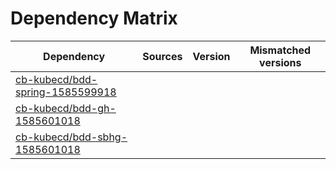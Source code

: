 # Dependency Matrix

Dependency | Sources | Version | Mismatched versions
---------- | ------- | ------- | -------------------
[cb-kubecd/bdd-spring-1585599918](https://github.com/cb-kubecd/bdd-spring-1585599918.git) |  | []() | 
[cb-kubecd/bdd-gh-1585601018](https://github.com/cb-kubecd/bdd-gh-1585601018.git) |  | []() | 
[cb-kubecd/bdd-sbhg-1585601018](https://github.com/cb-kubecd/bdd-sbhg-1585601018.git) |  | []() | 
